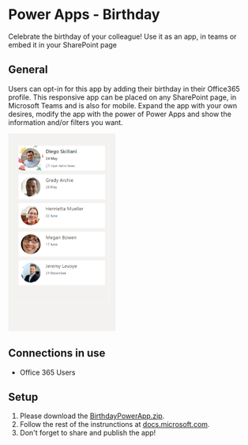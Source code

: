 # Power Apps - Birthday
Celebrate the birthday of your colleague! Use it as an app, in teams or embed it in your SharePoint page

## General
Users can opt-in for this app by adding their birthday in their Office365 profile.
This responsive app can be placed on any SharePoint page, in Microsoft Teams and is also for mobile. Expand the app with your own desires, modify the app with the power of Power Apps and show the information and/or filters you want.

<img src="/AppPreview1.png?raw=true" height="400">
  
## Connections in use
* Office 365 Users

## Setup
1. Please download the [BirthdayPowerApp.zip](/../../raw/main/BirthdayPowerApp.zip).
2. Follow the rest of the instrunctions at [docs.microsoft.com](https://docs.microsoft.com/power-apps/maker/canvas-apps/export-import-app#importing-a-canvas-app-package).
4. Don't forget to share and publish the app!
